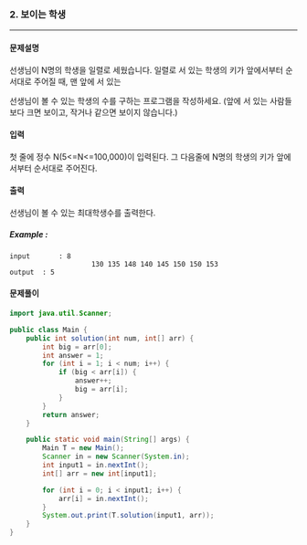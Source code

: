### 2. 보이는 학생

---

#### 문제설명

선생님이 N명의 학생을 일렬로 세웠습니다. 일렬로 서 있는 학생의 키가 앞에서부터 순서대로 주어질 때, 맨 앞에 서 있는

선생님이 볼 수 있는 학생의 수를 구하는 프로그램을 작성하세요. (앞에 서 있는 사람들보다 크면 보이고, 작거나 같으면 보이지 않습니다.)

#### 입력

첫 줄에 정수 N(5<=N<=100,000)이 입력된다. 그 다음줄에 N명의 학생의 키가 앞에서부터 순서대로 주어진다.

#### 출력

선생님이 볼 수 있는 최대학생수를 출력한다.

##### Example :

```
input		: 8
					130 135 148 140 145 150 150 153
output	: 5
```

#### 문제풀이

```java
import java.util.Scanner;

public class Main {
    public int solution(int num, int[] arr) {
        int big = arr[0];
        int answer = 1;
        for (int i = 1; i < num; i++) {
            if (big < arr[i]) {
                answer++;
                big = arr[i];
            }
        }
        return answer;
    }

    public static void main(String[] args) {
        Main T = new Main();
        Scanner in = new Scanner(System.in);
        int input1 = in.nextInt();
        int[] arr = new int[input1];

        for (int i = 0; i < input1; i++) {
            arr[i] = in.nextInt();
        }
        System.out.print(T.solution(input1, arr));
    }
}

```

